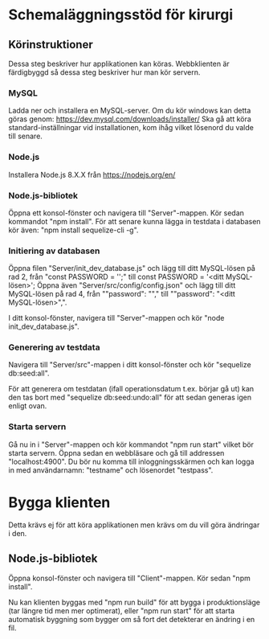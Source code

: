# Schemaläggningsstöd för kirurgi
## Körinstruktioner
Dessa steg beskriver hur applikationen kan köras.
Webbklienten är färdigbyggd så dessa steg beskriver hur man kör servern.
### MySQL
Ladda ner och installera en MySQL-server. Om du kör windows kan detta göras genom: https://dev.mysql.com/downloads/installer/
Ska gå att köra standard-inställningar vid installationen, kom ihåg vilket lösenord du valde till senare.
### Node.js
Installera Node.js 8.X.X från https://nodejs.org/en/
### Node.js-bibliotek
Öppna ett konsol-fönster och navigera till "Server"-mappen. Kör sedan kommandot "npm install".
För att senare kunna lägga in testdata i databasen kör även: "npm install sequelize-cli -g".
### Initiering av databasen
Öppna filen "Server/init_dev_database.js" och lägg till ditt MySQL-lösen på rad 2, från "const PASSWORD = '';" till const PASSWORD = '<ditt MySQL-lösen>';
Öppna även "Server/src/config/config.json" och lägg till ditt MySQL-lösen på rad 4, från ""password": ""," till ""password": "<ditt MySQL-lösen>",".

I ditt konsol-fönster, navigera till "Server"-mappen och kör "node init_dev_database.js".
### Generering av testdata
Navigera till "Server/src"-mappen i ditt konsol-fönster och kör "sequelize db:seed:all".

För att generera om testdatan (ifall operationsdatum t.ex. börjar gå ut) kan den tas bort med "sequelize db:seed:undo:all" för att sedan generas igen enligt ovan.
### Starta servern
Gå nu in i "Server"-mappen och kör kommandot "npm run start" vilket bör starta servern. Öppna sedan en webbläsare och gå till addressen "localhost:4900". Du bör nu komma till inloggningsskärmen och kan logga in med användarnamn: "testname" och lösenordet "testpass".

# Bygga klienten
Detta krävs ej för att köra applikationen men krävs om du vill göra ändringar i den.

## Node.js-bibliotek
Öppna konsol-fönster och navigera till "Client"-mappen. Kör sedan "npm install".

Nu kan klienten byggas med "npm run build" för att bygga i produktionsläge (tar längre tid men mer optimerat), eller "npm run start" för att starta automatisk byggning som bygger om så fort det detekterar en ändring i en fil.
